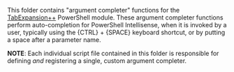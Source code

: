 This folder contains "argument completer" functions for the [TabExpansion++](https://github.com/lzybkr/TabExpansionPlusPlus) PowerShell module. 
These argument completer functions perform auto-completion for PowerShell Intellisense, when it is invoked by a user, typically using the {CTRL} + {SPACE} keyboard shortcut, or by putting a space after a parameter name.

**NOTE**: Each individual script file contained in this folder is responsible for defining *and* registering a single, custom argument completer.
